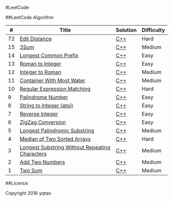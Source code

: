 #LeetCode

##LeetCode Algorithm

| # | Title | Solution | Difficulty |
|---| ----- | -------- | ---------- |
|72|[Edit Distance](https://oj.leetcode.com/problems/edit-distance/)| [C++](./leetcodeSolution/editDistance/editDistance.cpp)|Hard|
|15|[3Sum](https://oj.leetcode.com/problems/3sum/)| [C++](./LeetCodeSolution/3Sum/3Sum.cpp)|Medium|
|14|[Longest Common Prefix](https://oj.leetcode.com/problems/longest-common-prefix/)| [C++](./LeetCodeSolution/longestCommonPrefix/longestCommonPrefix.cpp)|Easy|
|13|[Roman to Integer](https://oj.leetcode.com/problems/roman-to-integer/)| [C++](./LeetCodeSolution/romanToInteger/romanToInteger.cpp)|Easy|
|12|[Integer to Roman](https://oj.leetcode.com/problems/integer-to-roman/)| [C++](./LeetCodeSolution/integerToRoman/integerToRoman.cpp)|Medium|
|11|[Container With Most Water](https://oj.leetcode.com/problems/container-with-most-water/)| [C++](./LeetCodeSolution/containerWithMostWater/containerWithMostWater.cpp)|Medium|
|10|[Regular Expression Matching](https://oj.leetcode.com/problems/regular-expression-matching/)| [C++](./LeetCodeSolution/regularExpressionMatching/regularExpressionMatching.cpp)|Hard|
|9|[Palindrome Number](https://oj.leetcode.com/problems/palindrome-number/)| [C++](./LeetCodeSolution/palindromeNumber/palindromeNumber.cpp)|Easy|
|8|[String to Integer (atoi)](https://oj.leetcode.com/problems/string-to-integer-atoi/)| [C++](./LeetCodeSolution/stringToInteger/stringToInteger.cpp)|Easy|
|7|[Reverse Integer](https://oj.leetcode.com/problems/reverse-integer/)| [C++](./LeetCodeSolution/reverseInteger/reverseInteger.cpp)|Easy|
|6|[ZigZag Conversion](https://oj.leetcode.com/problems/zigzag-conversion/)| [C++](./LeetCodeSolution/zigZagConversion/zigZagConversion.cpp)|Easy|
|5|[Longest Palindromic Substring](https://oj.leetcode.com/problems/longest-palindromic-substring/)| [C++](./LeetCodeSolution/longestPalindromicSubstring/longestPalindromicSubstring.cpp)|Medium|
|4|[Median of Two Sorted Arrays](https://leetcode.com/problems/median-of-two-sorted-arrays/)| [C++](./LeetCodeSolutions/MedianofTwoSortedArrays/MedianofTwoSortedArrays.cpp)|Hard|
|3|[Longest Substring Without Repeating Characters](https://leetcode.com/problems/longest-substring-without-repeating-characters/)| [C++](./LeetCodeSolutions/longestSubstringWithoutRepeatingCharacters/longestSubstringWithoutRepeatingCharacters.cpp)|Medium|
|2| [Add Two Numbers](https://leetcode.com/problems/add-two-numbers/)| [C++](./LeetCodeSolutions/AddTwoNumbers/addTwoNumbers.cpp) | Medium|
|1|[Two Sum](https://oj.leetcode.com/problems/two-sum/)| [C++](./LeetCodeSolutions/twoSum/twoSum.cpp)|Medium|

##Licence

Copyright 2016 yqtao



